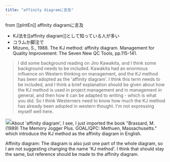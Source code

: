 ```yaml
---
title: "affinity diagramに言及"
---
```


from [[pIntEn]]
affinity diagramに言及
- KJ法を[[affinity diagram]]として知っている人が多い
- コラムか脚注で
- Mizuno, S., 1988. The KJ method: affinity diagram. Management for Quality Improvement: The Seven New QC Tools, pp.115-141.

> I did some background reading on Jiro Kawakita, and I think some background needs to be included. Kawakita had an enormous influence on Western thinking on management, and the KJ method has been adopted as the 'affinity diagram'. I think this term needs to be included, and I think a brief explanation should be given about how the KJ method is used in project management and in management in general, and then how it can be adapted to writing - which is what you did. So I think Westerners need to know how much the KJ method has already been adopted in western thought. I'm not expressing myself well here.

<img src='https://scrapbox.io/api/pages/nishio/nishio/icon' alt='nishio.icon' height="19.5"/>About 'affinity diagram', I see, I just imported the book "Brassard, M. (1989) The Memory Jogger Plus. GOAL/QPC: Methuen, Massachusetts." which introduce the KJ method as the affinity diagram in English.

Affinity diagram: The diagram is also just one part of the whole diagram, so I am not suggesting changing the name 'KJ method'. I think that should stay the same, but reference should be made to the affinity diagram.


